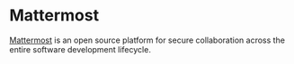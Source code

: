 # Mattermost

[Mattermost](https://mattermost.com/) is an open source platform for secure collaboration across the entire software development lifecycle.

